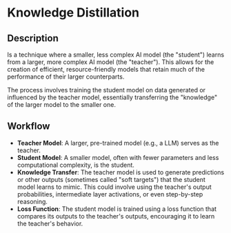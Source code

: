 # Knowledge Distillation

## Description

Is a technique where a smaller, less complex AI model (the "student") learns from a larger, more complex AI model (the "teacher").
This allows for the creation of efficient, resource-friendly models that retain much of the performance of their larger counterparts.

The process involves training the student model on data generated or influenced by the teacher model, essentially transferring the "knowledge" of the larger model to the smaller one.

## Workflow

- **Teacher Model**: A larger, pre-trained model (e.g., a LLM) serves as the teacher.
- **Student Model**: A smaller model, often with fewer parameters and less computational complexity, is the student.
- **Knowledge Transfer**: The teacher model is used to generate predictions or other outputs (sometimes called "soft targets") that the student model learns to mimic. This could involve using the teacher's output probabilities, intermediate layer activations, or even step-by-step reasoning.
- **Loss Function**: The student model is trained using a loss function that compares its outputs to the teacher's outputs, encouraging it to learn the teacher's behavior.
